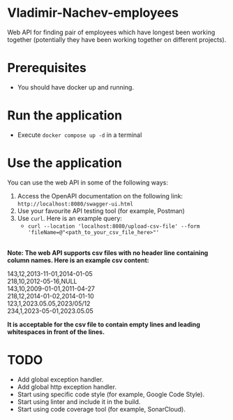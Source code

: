 # Vladimir-Nachev-employees
Web API for finding pair of employees which have longest been working together
(potentially they have been working together on different projects).

# Prerequisites
- You should have docker up and running.

# Run the application
- Execute ```docker compose up -d``` in a terminal

# Use the application
You can use the web API in some of the following ways:
1. Access the OpenAPI documentation on the following link: ```http://localhost:8080/swagger-ui.html```
2. Use your favourite API testing tool (for example, Postman)
3. Use ```curl```. Here is an example query:
    * ```curl --location 'localhost:8080/upload-csv-file' --form 'fileName=@"<path_to_your_csv_file_here>"'```

<br/>
<b>Note: The web API supports csv files with no header line containing column names. Here is an example csv content:</b>

143,12,2013-11-01,2014-01-05<br/>
218,10,2012-05-16,NULL<br/>
143,10,2009-01-01,2011-04-27<br/>
218,12,2014-01-02,2014-01-10<br/>
123,1,2023.05.05,2023/05/12<br/>
234,1,2023-05-01,2023.05.05<br/>

<b>It is acceptable for the csv file to contain empty lines and leading whitespaces in front of the lines.</b>

# TODO
- Add global exception handler.
- Add global http exception handler.
- Start using specific code style (for example, Google Code Style).
- Start using linter and include it in the build.
- Start using code coverage tool (for example, SonarCloud).
